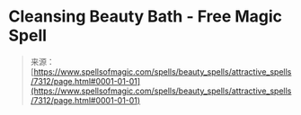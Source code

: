 <!--yml
category: 未分类
date: 2024-06-12 18:42:18
-->

# Cleansing Beauty Bath - Free Magic Spell

> 来源：[https://www.spellsofmagic.com/spells/beauty_spells/attractive_spells/7312/page.html#0001-01-01](https://www.spellsofmagic.com/spells/beauty_spells/attractive_spells/7312/page.html#0001-01-01)
